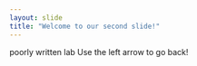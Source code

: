 ```yaml
---
layout: slide
title: "Welcome to our second slide!"
---
```

poorly written lab
Use the left arrow to go back!
